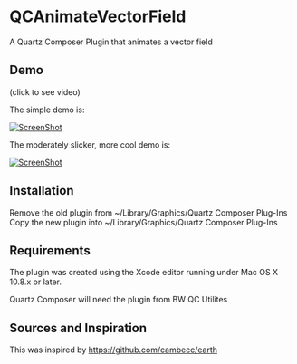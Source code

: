 QCAnimateVectorField
====================

A Quartz Composer Plugin that animates a vector field

Demo
------

(click to see video)

The simple demo is:

[![ScreenShot](https://i.ytimg.com/vi/rO18j0saUAY/hqdefault.jpg)](http://youtu.be/rO18j0saUAY)

The moderately slicker, more cool demo is:

[![ScreenShot](https://i.ytimg.com/vi/aeCyzK8_zsc/hqdefault.jpg)](http://www.youtube.com/embed/aeCyzK8_zsc)


Installation
------------
Remove the old plugin from ~/Library/Graphics/Quartz Composer Plug-Ins
Copy the new plugin into ~/Library/Graphics/Quartz Composer Plug-Ins

Requirements
---------------
The plugin was created using the Xcode editor running under Mac OS X 10.8.x or later. 

Quartz Composer will need the plugin from BW QC Utilites

Sources and Inspiration
-------------------------
This was inspired by
https://github.com/cambecc/earth
